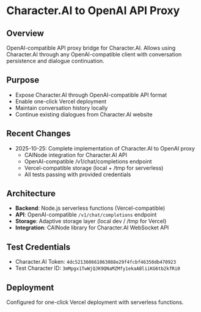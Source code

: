 # Character.AI to OpenAI API Proxy

## Overview
OpenAI-compatible API proxy bridge for Character.AI. Allows using Character.AI through any OpenAI-compatible client with conversation persistence and dialogue continuation.

## Purpose
- Expose Character.AI through OpenAI-compatible API format
- Enable one-click Vercel deployment
- Maintain conversation history locally
- Continue existing dialogues from Character.AI website

## Recent Changes
- 2025-10-25: Complete implementation of Character.AI to OpenAI proxy
  - CAINode integration for Character.AI API
  - OpenAI-compatible /v1/chat/completions endpoint
  - Vercel-compatible storage (local + /tmp for serverless)
  - All tests passing with provided credentials

## Architecture
- **Backend**: Node.js serverless functions (Vercel-compatible)
- **API**: OpenAI-compatible `/v1/chat/completions` endpoint
- **Storage**: Adaptive storage layer (local dev / /tmp for Vercel)
- **Integration**: CAINode library for Character.AI WebSocket API

## Test Credentials
- Character.AI Token: `4dc521360661063088e29f4fcbf46350db470923`
- Test Character ID: `3mMpgx1TwWjQJK9QNaMZMfy1ekaABliiKG6tb2kfRi0`

## Deployment
Configured for one-click Vercel deployment with serverless functions.
